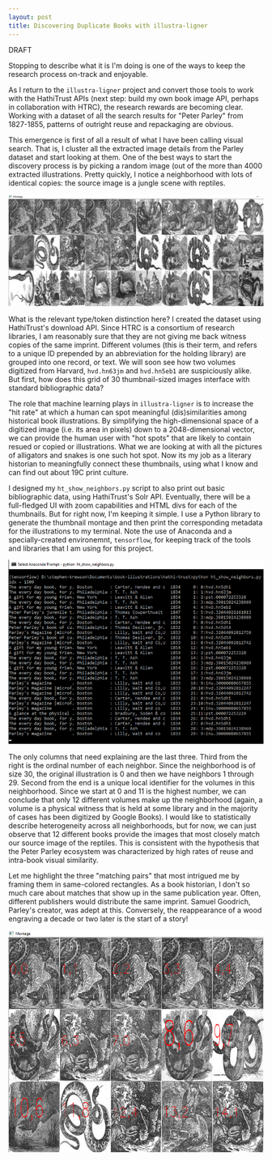 ```yaml
---
layout: post
title: Discovering Duplicate Books with illustra-ligner
---
```


DRAFT

Stopping to describe what it is I'm doing is one of the ways to keep the research process on-track and enjoyable.

As I return to the `illustra-ligner` project and convert those tools to work with the HathiTrust APIs (next step: build my own book image API, perhaps in collaboration with HTRC), the research rewards are becoming clear. Working with a dataset of all the search results for "Peter Parley" from 1827-1855, patterns of outright reuse and repackaging are obvious.

This emergence is first of all a result of what I have been calling visual search. That is, I cluster all the extracted image details from the Parley dataset and start looking at them. One of the best ways to start the discovery process is by picking a random image (out of the more than 4000 extracted illustrations. Pretty quickly, I notice a neighborhood with lots of identical copies: the source image is a jungle scene with reptiles.

![](../assets/img/show-neighbors-prototype.png)

What is the relevant type/token distinction here? I created the dataset using HathiTrust's download API. Since HTRC is a consortium of research libraries, I am reasonably sure that they are not giving me back witness copies of the same imprint. Different volumes (this is their term, and refers to a unique ID prepended by an abbreviation for the holding library) are grouped into one record, or text. We will soon see how two volumes digitized from Harvard, `hvd.hn63jm` and `hvd.hn5eb1` are suspiciously alike. But first, how does this grid of 30 thumbnail-sized images interface with standard bibliographic data?

The role that machine learning plays in `illustra-ligner` is to increase the "hit rate" at which a human can spot meaningful (dis)similarities among historical book illustrations. By simplifying the high-dimensional space of a digitized image (i.e. its area in pixels) down to a 2048-dimensional vector, we can provide the human user with "hot spots" that are likely to contain resued or copied or illustrations. What we are looking at with all the pictures of alligators and snakes is one such hot spot. Now its my job as a literary historian to meaningfully connect these thumbnails, using what I know and can find out about 19C print culture.

I designed my `ht_show_neighbors.py` script to also print out basic bibliographic data, using HathiTrust's Solr API. Eventually, there will be a full-fledged UI with zoom capabilities and HTML divs for each of the thumbnails. But for right now, I'm keeping it simple. I use a Python library to generate the thumbnail montage and then print the corresponding metadata for the illustrations to my terminal. Note the use of Anaconda and a specially-created environemnt, `tensorflow`, for keeping track of the tools and libraries that I am using for this project.

![](../assets/img/show-neighbors-bib.png)

The only columns that need explaining are the last three. Third from the right is the ordinal number of each neighbor. Since the neighborhood is of size 30, the original illustration is 0 and then we have neighbors 1 through 29. Second from the end is a unique local identifier for the volumes in this neighborhood. Since we start at 0 and 11 is the highest number, we can conclude that only 12 different volumes make up the neighborhood (again, a volume is a physical witness that is held at some library and in the majority of cases has been digitized by Google Books). I would like to statistically describe heterogeneity across all neighborhoods, but for now, we can just observe that 12 different books provide the images that most closely match our source image of the reptiles. This is consistent with the hypothesis that the Peter Parley ecosystem was characterized by high rates of reuse and intra-book visual similarity.

Let me highlight the three "matching pairs" that most intrigued me by framing them in same-colored rectangles. As a book historian, I don't so much care about matches that show up in the same publication year. Often, different publishers would distribute the same imprint. Samuel Goodrich, Parley's creator, was adept at this. Conversely, the reappearance of a wood engraving a decade or two later is the start of a story!

![](../assets/img/show-neighbors-highlight.png)

